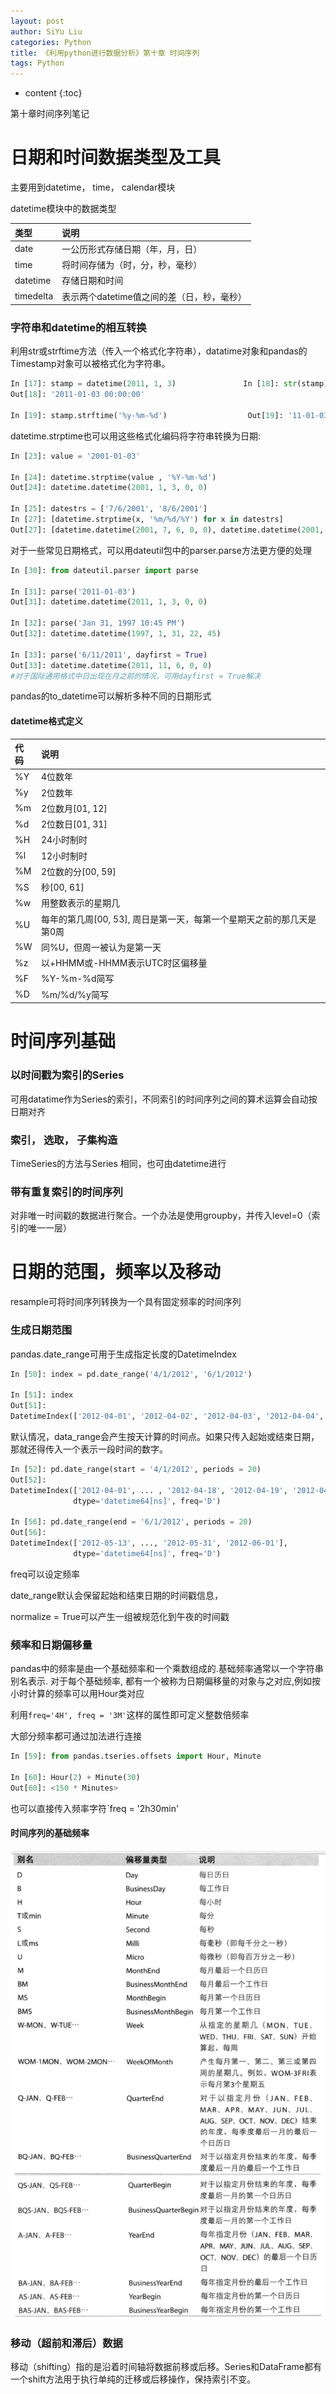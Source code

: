 ```yaml
---
layout: post
author: SiYu Liu
categories: Python
title: 《利用python进行数据分析》第十章 时间序列
tags: Python
---
```


* content
{:toc}

第十章时间序列笔记





# 日期和时间数据类型及工具

主要用到datetime， time， calendar模块

datetime模块中的数据类型

|类型|说明|
|:--|:--|
|date|一公历形式存储日期（年，月，日）|
|time|将时间存储为（时，分，秒，毫秒）|
|datetime|存储日期和时间|
|timedelta|表示两个datetime值之间的差（日，秒，毫秒）|

### 字符串和datetime的相互转换

利用str或strftime方法（传入一个格式化字符串），datatime对象和pandas的Timestamp对象可以被格式化为字符串。

```python
In [17]: stamp = datetime(2011, 1, 3)               In [18]: str(stamp) 
Out[18]: '2011-01-03 00:00:00' 

In [19]: stamp.strftime('%y-%m-%d')                  Out[19]: '11-01-03'
```

datetime.strptime也可以用这些格式化编码将字符串转换为日期:

```python
In [23]: value = '2001-01-03'

In [24]: datetime.strptime(value , '%Y-%m-%d')
Out[24]: datetime.datetime(2001, 1, 3, 0, 0)

In [25]: datestrs = ['7/6/2001', '8/6/2001']
In [27]: [datetime.strptime(x, '%m/%d/%Y') for x in datestrs]
Out[27]: [datetime.datetime(2001, 7, 6, 0, 0), datetime.datetime(2001, 8, 6, 0, 0)]
```
对于一些常见日期格式，可以用dateutil包中的parser.parse方法更方便的处理

```python
In [30]: from dateutil.parser import parse

In [31]: parse('2011-01-03')
Out[31]: datetime.datetime(2011, 1, 3, 0, 0)

In [32]: parse('Jan 31, 1997 10:45 PM')
Out[32]: datetime.datetime(1997, 1, 31, 22, 45)

In [33]: parse('6/11/2011', dayfirst = True)
Out[33]: datetime.datetime(2011, 11, 6, 0, 0)
#对于国际通用格式中日出现在月之前的情况，可用dayfirst = True解决
```

pandas的to_datetime可以解析多种不同的日期形式

#### datetime格式定义

|代码|说明|
|:--|:--|
|%Y|4位数年|
|%y|2位数年|
|%m|2位数月[01, 12]|
|%d|2位数日[01, 31]|
|%H|24小时制时|
|%l|12小时制时|
|%M|2位数的分[00, 59]|
|%S|秒[00, 61]|
|%w|用整数表示的星期几|
|%U|每年的第几周[00, 53], 周日是第一天，每第一个星期天之前的那几天是第0周|
|%W|同%U，但周一被认为是第一天|
|%z|以+HHMM或-HHMM表示UTC时区偏移量|
|%F|%Y-%m-%d简写|
|%D|%m/%d/%y简写|

# 时间序列基础

### 以时间戳为索引的Series

可用datatime作为Series的索引，不同索引的时间序列之间的算术运算会自动按日期对齐

### 索引， 选取， 子集构造

TimeSeries的方法与Series 相同，也可由datetime进行

### 带有重复索引的时间序列

对非唯一时间戳的数据进行聚合。一个办法是使用groupby，并传入level=0（索引的唯一一层）

# 日期的范围，频率以及移动

resample可将时间序列转换为一个具有固定频率的时间序列

### 生成日期范围

pandas.date_range可用于生成指定长度的DatetimeIndex

```python
In [50]: index = pd.date_range('4/1/2012', '6/1/2012')

In [51]: index
Out[51]:
DatetimeIndex(['2012-04-01', '2012-04-02', '2012-04-03', '2012-04-04', ... ,'2012-06-01'],dtype='datetime64[ns]', freq='D')
```

默认情况，data_range会产生按天计算的时间点。如果只传入起始或结束日期，那就还得传入一个表示一段时间的数字。

```python
In [52]: pd.date_range(start = '4/1/2012', periods = 20)
Out[52]:
DatetimeIndex(['2012-04-01', ... , '2012-04-18', '2012-04-19', '2012-04-20'],
              dtype='datetime64[ns]', freq='D')

In [56]: pd.date_range(end = '6/1/2012', periods = 20)
Out[56]:
DatetimeIndex(['2012-05-13', ..., '2012-05-31', '2012-06-01'],
              dtype='datetime64[ns]', freq='D')
```

freq可以设定频率

date_range默认会保留起始和结束日期的时间戳信息，

normalize = True可以产生一组被规范化到午夜的时间戳

### 频率和日期偏移量

pandas中的频率是由一个基础频率和一个乘数组成的.基础频率通常以一个字符串别名表示. 对于每个基础频率, 都有一个被称为日期偏移量的对象与之对应,例如按小时计算的频率可以用Hour类对应

利用`freq='4H', freq = '3M'`这样的属性即可定义整数倍频率

大部分频率都可通过加法进行连接

```python
In [59]: from pandas.tseries.offsets import Hour, Minute

In [60]: Hour(2) + Minute(30)
Out[60]: <150 * Minutes>
```
也可以直接传入频率字符`freq = '2h30min'

#### 时间序列的基础频率

![时间序列的基础频率](https://raw.githubusercontent.com/liusiyuxyfx/liusiyuxyfx.github.io/master/resources/images/2017-08-08-pydata-book-ch10-mark/s1.png)

### 移动（超前和滞后）数据

移动（shifting）指的是沿着时间轴将数据前移或后移。Series和DataFrame都有一个shift方法用于执行单纯的迁移或后移操作，保持索引不变。

